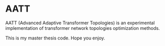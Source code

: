 # AATT
AATT (Advanced Adaptive Transformer Topologies) is an experimental implementation of transformer network topologies optimization methods.

This is my master thesis code. Hope you enjoy.
